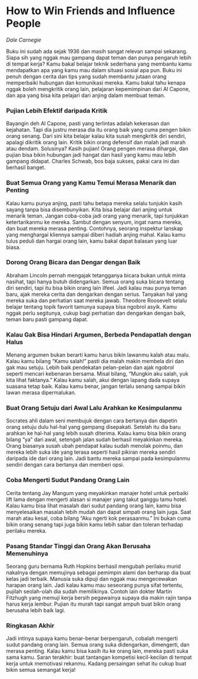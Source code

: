 # How to Win Friends and Influence People
*Dale Carnegie*

Buku ini sudah ada sejak 1936 dan masih sangat relevan sampai sekarang. Siapa sih yang nggak mau gampang dapat teman dan punya pengaruh lebih di tempat kerja? Kamu bakal belajar teknik sederhana yang membantu kamu mendapatkan apa yang kamu mau dalam situasi sosial apa pun. Buku ini penuh dengan cerita dan tips yang sudah membantu jutaan orang memperbaiki hubungan dan komunikasi mereka. Kamu bakal tahu kenapa nggak boleh mengkritik orang lain, pelajaran kepemimpinan dari Al Capone, dan apa yang bisa kita pelajari dari anjing dalam membuat teman.

### Pujian Lebih Efektif daripada Kritik
Bayangin deh Al Capone, pasti yang terlintas adalah kekerasan dan kejahatan. Tapi dia justru merasa dia itu orang baik yang cuma pengen bikin orang senang. Dari sini kita belajar kalau kita susah mengkritik diri sendiri, apalagi dikritik orang lain. Kritik bikin orang defensif dan malah jadi marah atau dendam. Solusinya? Kasih pujian! Orang pengen merasa dihargai, dan pujian bisa bikin hubungan jadi hangat dan hasil yang kamu mau lebih gampang didapat. Charles Schwab, bos baja sukses, pakai cara ini dan berhasil banget.

### Buat Semua Orang yang Kamu Temui Merasa Menarik dan Penting
Kalau kamu punya anjing, pasti tahu betapa mereka selalu tunjukin kasih sayang tanpa bisa disembunyikan. Kita bisa belajar dari anjing untuk menarik teman. Jangan coba-coba jadi orang yang menarik, tapi tunjukkan ketertarikanmu ke mereka. Sambut dengan senyum, ingat nama mereka, dan buat mereka merasa penting. Contohnya, seorang inspektur lanskap yang menghargai kliennya sampai diberi hadiah anjing mahal. Kalau kamu tulus peduli dan hargai orang lain, kamu bakal dapat balasan yang luar biasa.

### Dorong Orang Bicara dan Dengar dengan Baik
Abraham Lincoln pernah mengajak tetangganya bicara bukan untuk minta nasihat, tapi hanya butuh didengarkan. Semua orang suka bicara tentang diri sendiri, tapi itu bisa bikin orang lain ilfeel. Jadi kalau mau punya teman baru, ajak mereka cerita dan dengarkan dengan serius. Tanyakan hal yang mereka suka dan perhatian saat mereka jawab. Theodore Roosevelt selalu belajar tentang topik favorit tamunya supaya bisa ngobrol asyik. Kamu nggak perlu segitunya, cukup bagi perhatian dan dengarkan dengan baik, teman baru pasti gampang dapat.

### Kalau Gak Bisa Hindari Argumen, Berbeda Pendapatlah dengan Halus
Menang argumen bukan berarti kamu harus bikin lawanmu kalah atau malu. Kalau kamu bilang “Kamu salah!” pasti dia malah makin membela diri dan gak mau setuju. Lebih baik pendekatan pelan-pelan dan ajak ngobrol seperti mencari kebenaran bersama. Misal bilang, “Mungkin aku salah, yuk kita lihat faktanya.” Kalau kamu salah, akui dengan lapang dada supaya suasana tetap baik. Kalau kamu benar, jangan terlalu senang sampai bikin lawan merasa dipermalukan.

### Buat Orang Setuju dari Awal Lalu Arahkan ke Kesimpulanmu
Socrates ahli dalam seni membujuk dengan cara bertanya dan dapetin orang setuju dulu hal-hal yang gampang disepakati. Setelah itu dia baru arahkan ke hal-hal yang lebih susah diterima. Kalau kamu bisa bikin orang bilang “ya” dari awal, setengah jalan sudah berhasil meyakinkan mereka. Orang biasanya susah ubah pendapat kalau sudah menolak poinmu, dan mereka lebih suka ide yang terasa seperti hasil pikiran mereka sendiri daripada ide dari orang lain. Jadi bantu mereka sampai pada kesimpulanmu sendiri dengan cara bertanya dan memberi opsi.

### Coba Mengerti Sudut Pandang Orang Lain
Cerita tentang Jay Mangum yang meyakinkan manajer hotel untuk perbaiki lift lama dengan mengerti alasan si manajer yang takut ganggu tamu hotel. Kalau kamu bisa lihat masalah dari sudut pandang orang lain, kamu bisa menyelesaikan masalah lebih mudah dan dapat simpati orang lain juga. Saat marah atau kesal, coba bilang “Aku ngerti kok perasaanmu.” Ini bukan cuma bikin orang senang tapi juga bikin kamu lebih sabar dan toleran terhadap perilaku mereka.

### Pasang Standar Tinggi dan Orang Akan Berusaha Memenuhinya
Seorang guru bernama Ruth Hopkins berhasil mengubah perilaku murid nakalnya dengan memujinya sebagai pemimpin alami dan berharap dia buat kelas jadi terbaik. Manusia suka dipuji dan nggak mau mengecewakan harapan orang lain. Jadi kalau kamu mau seseorang punya sifat tertentu, pujilah seolah-olah dia sudah memilikinya. Contoh lain dokter Martin Fitzhugh yang memuji kerja bersih pegawainya supaya dia makin rajin tanpa harus kerja lembur. Pujian itu murah tapi sangat ampuh buat bikin orang berusaha lebih baik lagi.

### Ringkasan Akhir
Jadi intinya supaya kamu benar-benar berpengaruh, cobalah mengerti sudut pandang orang lain. Semua orang suka didengarkan, dimengerti, dan merasa penting. Kalau kamu bisa kasih itu ke orang lain, mereka pasti suka sama kamu. Saran terakhir: buat tantangan kompetisi kecil-kecilan di tempat kerja untuk memotivasi rekanmu. Kadang persaingan sehat itu cukup buat bikin semua semangat kerja!